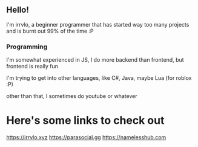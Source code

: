 ## Hello!

I'm irrvlo, a beginner programmer that has started way too many projects and is burnt out 99% of the time :P

### Programming

I'm somewhat experienced in JS, I do more backend than frontend, but frontend is really fun

I'm trying to get into other languages, like C#, Java, maybe Lua (for roblox :P)

other than that, I sometimes do youtube or whatever

# Here's some links to check out
https://irrvlo.xyz
https://parasocial.gg
https://namelesshub.com


